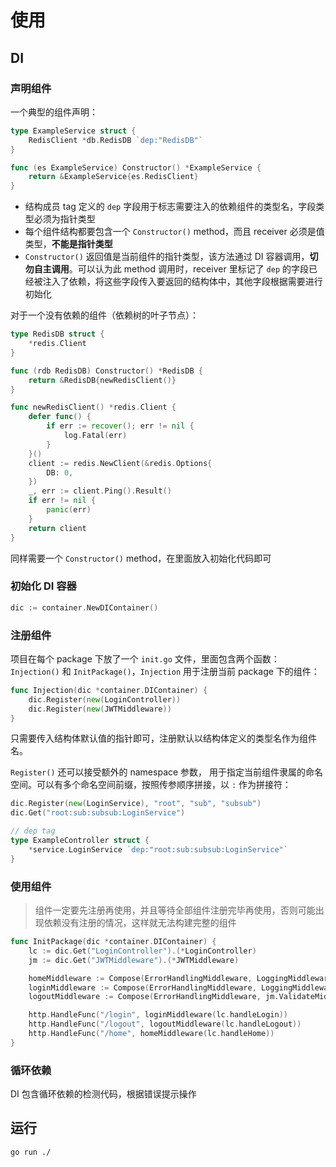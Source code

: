 # 使用

## DI

### 声明组件

一个典型的组件声明：

```go
type ExampleService struct {
	RedisClient *db.RedisDB `dep:"RedisDB"`
}

func (es ExampleService) Constructor() *ExampleService {
	return &ExampleService{es.RedisClient}
}
```

- 结构成员 tag 定义的 `dep` 字段用于标志需要注入的依赖组件的类型名，字段类型必须为指针类型
- 每个组件结构都要包含一个 `Constructor()` method，而且 receiver 必须是值类型，**不能是指针类型**
- `Constructor()` 返回值是当前组件的指针类型，该方法通过 DI 容器调用，**切勿自主调用**。可以认为此 method 调用时，receiver
  里标记了 `dep` 的字段已经被注入了依赖，将这些字段传入要返回的结构体中，其他字段根据需要进行初始化

对于一个没有依赖的组件（依赖树的叶子节点）：

```go
type RedisDB struct {
	*redis.Client
}

func (rdb RedisDB) Constructor() *RedisDB {
	return &RedisDB{newRedisClient()}
}

func newRedisClient() *redis.Client {
	defer func() {
		if err := recover(); err != nil {
			log.Fatal(err)
		}
	}()
	client := redis.NewClient(&redis.Options{
		DB: 0,
	})
	_, err := client.Ping().Result()
	if err != nil {
		panic(err)
	}
	return client
}
```

同样需要一个 `Constructor()` method，在里面放入初始化代码即可

### 初始化 DI 容器

```go
dic := container.NewDIContainer()
```

### 注册组件

项目在每个 package 下放了一个 `init.go` 文件，里面包含两个函数：`Injection()` 和 `InitPackage()`，`Injection` 用于注册当前 package 下的组件：

```go
func Injection(dic *container.DIContainer) {
	dic.Register(new(LoginController))
	dic.Register(new(JWTMiddleware))
}
```

只需要传入结构体默认值的指针即可，注册默认以结构体定义的类型名作为组件名。

`Register()` 还可以接受额外的 namespace 参数， 用于指定当前组件隶属的命名空间。可以有多个命名空间前缀，按照传参顺序拼接，以 `:` 作为拼接符：

```go
dic.Register(new(LoginService), "root", "sub", "subsub")
dic.Get("root:sub:subsub:LoginService")

// dep tag
type ExampleController struct {
	*service.LoginService `dep:"root:sub:subsub:LoginService"`
}
```

### 使用组件

>组件一定要先注册再使用，并且等待全部组件注册完毕再使用，否则可能出现依赖没有注册的情况，这样就无法构建完整的组件

```go
func InitPackage(dic *container.DIContainer) {
	lc := dic.Get("LoginController").(*LoginController)
	jm := dic.Get("JWTMiddleware").(*JWTMiddleware)

	homeMiddleware := Compose(ErrorHandlingMiddleware, LoggingMiddleware, jm.ValidateMiddleware, jm.RefreshTokenMiddleware)
	loginMiddleware := Compose(ErrorHandlingMiddleware, LoggingMiddleware)
	logoutMiddleware := Compose(ErrorHandlingMiddleware, jm.ValidateMiddleware)

	http.HandleFunc("/login", loginMiddleware(lc.handleLogin))
	http.HandleFunc("/logout", logoutMiddleware(lc.handleLogout))
	http.HandleFunc("/home", homeMiddleware(lc.handleHome))
}
```

### 循环依赖

DI 包含循环依赖的检测代码，根据错误提示操作

## 运行

`go run ./`